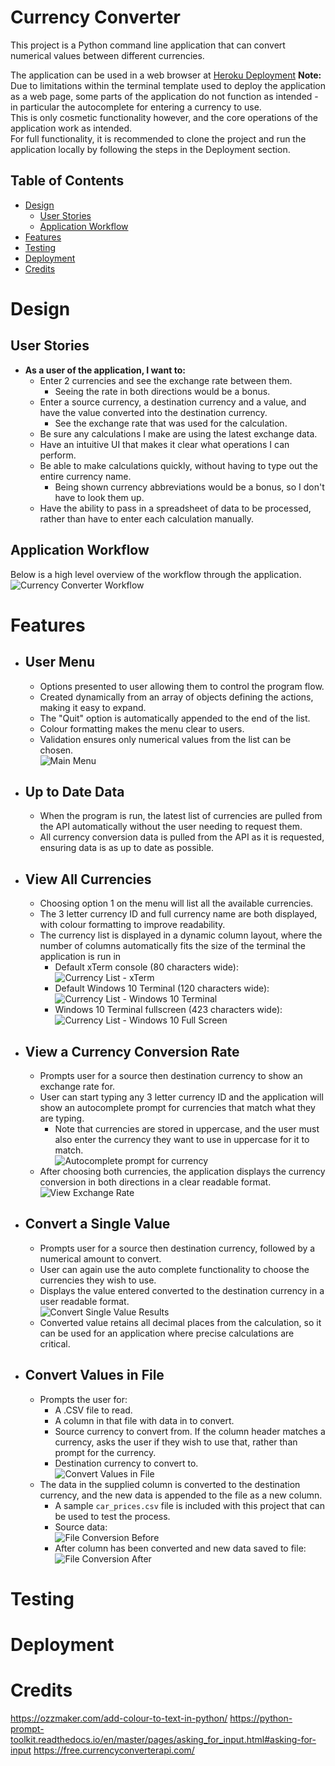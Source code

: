 # Currency Converter

This project is a Python command line application that can convert numerical values between different currencies.  

The application can be used in a web browser at [Heroku Deployment](https://currency-converter-sijil82.herokuapp.com/)
**Note:** Due to limitations within the terminal template used to deploy the application as a web page, some parts of the application do not function as intended - in particular the autocomplete for entering a currency to use.  
This is only cosmetic functionality however, and the core operations of the application work as intended.  
For full functionality, it is recommended to clone the project and run the application locally by following the steps in the Deployment section.  

## Table of Contents
* [Design](#design)
    * [User Stories](#user-stories)
    * [Application Workflow](#application-workflow)
* [Features](#features)
* [Testing](#testing)
* [Deployment](#deployment)
* [Credits](#credits)

# Design
## User Stories
-  __As a user of the application, I want to:__
    - Enter 2 currencies and see the exchange rate between them.  
        - Seeing the rate in both directions would be a bonus.  
    - Enter a source currency, a destination currency and a value, and have the value converted into the destination currency.  
        - See the exchange rate that was used for the calculation.  
    - Be sure any calculations I make are using the latest exchange data.  
    - Have an intuitive UI that makes it clear what operations I can perform.  
    - Be able to make calculations quickly, without having to type out the entire currency name.  
        - Being shown currency abbreviations would be a bonus, so I don't have to look them up.  
    - Have the ability to pass in a spreadsheet of data to be processed, rather than have to enter each calculation manually.  
## Application Workflow
Below is a high level overview of the workflow through the application.  
![Currency Converter Workflow](readme-assets/images/currency-converter-workflow.png)
# Features
- ## User Menu
    - Options presented to user allowing them to control the program flow.  
    - Created dynamically from an array of objects defining the actions, making it easy to expand.  
    - The "Quit" option is automatically appended to the end of the list.  
    - Colour formatting makes the menu clear to users.  
    - Validation ensures only numerical values from the list can be chosen.  
    ![Main Menu](readme-assets/images/user_menu.png)
- ## Up to Date Data
    - When the program is run, the latest list of currencies are pulled from the API automatically without the user needing to request them.  
    - All currency conversion data is pulled from the API as it is requested, ensuring data is as up to date as possible.  
- ## View All Currencies
    - Choosing option 1 on the menu will list all the available currencies.  
    - The 3 letter currency ID and full currency name are both displayed, with colour formatting to improve readability.   
    - The currency list is displayed in a dynamic column layout, where the number of columns automatically fits the size of the terminal the application is run in  
        - Default xTerm console (80 characters wide):  
        ![Currency List - xTerm](readme-assets/images/currency_list_xterm.png)
        - Default Windows 10 Terminal (120 characters wide):  
        ![Currency List - Windows 10 Terminal](readme-assets/images/currency_list_win10_term.png)
        - Windows 10 Terminal fullscreen (423 characters wide):  
        ![Currency List - Windows 10 Full Screen](readme-assets/images/currency_list_win10_term_fullscreen.png)
- ## View a Currency Conversion Rate
    - Prompts user for a source then destination currency to show an exchange rate for.  
    - User can start typing any 3 letter currency ID and the application will show an autocomplete prompt for currencies that match what they are typing.  
        - Note that currencies are stored in uppercase, and the user must also enter the currency they want to use in uppercase for it to match.  
    ![Autocomplete prompt for currency](readme-assets/images/view_exchange_rate_autocomplete.png)
    - After choosing both currencies, the application displays the currency conversion in both directions in a clear readable format.  
    ![View Exchange Rate](readme-assets/images/view_exchange_rate_completed.png)
- ## Convert a Single Value  
    - Prompts user for a source then destination currency, followed by a numerical amount to convert.  
    - User can again use the auto complete functionality to choose the currencies they wish to use.    
    - Displays the value entered converted to the destination currency in a user readable format.  
    ![Convert Single Value Results](readme-assets/images/convert_value_results.png)  
    - Converted value retains all decimal places from the calculation, so it can be used for an application where precise calculations are critical.  
- ## Convert Values in File  
    - Prompts the user for:  
        - A .CSV file to read.  
        - A column in that file with data in to convert.  
        - Source currency to convert from. If the column header matches a currency, asks the user if they wish to use that, rather than prompt for the currency.  
        - Destination currency to convert to.  
    ![Convert Values in File](readme-assets/images/convert_file_process.png)
    - The data in the supplied column is converted to the destination currency, and the new data is appended to the file as a new column.  
        - A sample `car_prices.csv` file is included with this project that can be used to test the process.  
        - Source data:  
        ![File Conversion Before](readme-assets/images/file_conversion_before.png)
        - After column has been converted and new data saved to file:  
        ![File Conversion After](readme-assets/images/file_conversion_after.png)
# Testing

# Deployment

# Credits
https://ozzmaker.com/add-colour-to-text-in-python/
https://python-prompt-toolkit.readthedocs.io/en/master/pages/asking_for_input.html#asking-for-input
https://free.currencyconverterapi.com/
